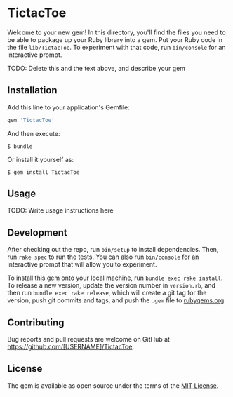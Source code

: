 # TictacToe

Welcome to your new gem! In this directory, you'll find the files you need to be able to package up your Ruby library into a gem. Put your Ruby code in the file `lib/TictacToe`. To experiment with that code, run `bin/console` for an interactive prompt.

TODO: Delete this and the text above, and describe your gem

## Installation

Add this line to your application's Gemfile:

```ruby
gem 'TictacToe'
```

And then execute:

    $ bundle

Or install it yourself as:

    $ gem install TictacToe

## Usage

TODO: Write usage instructions here

## Development

After checking out the repo, run `bin/setup` to install dependencies. Then, run `rake spec` to run the tests. You can also run `bin/console` for an interactive prompt that will allow you to experiment.

To install this gem onto your local machine, run `bundle exec rake install`. To release a new version, update the version number in `version.rb`, and then run `bundle exec rake release`, which will create a git tag for the version, push git commits and tags, and push the `.gem` file to [rubygems.org](https://rubygems.org).

## Contributing

Bug reports and pull requests are welcome on GitHub at https://github.com/[USERNAME]/TictacToe.

## License

The gem is available as open source under the terms of the [MIT License](https://opensource.org/licenses/MIT).
